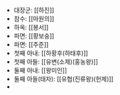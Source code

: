 - 대장군: [[하진]]
- 참수: [[마원의]]
- 하옥: [[봉서]]
- 파면: [[황보숭]]
- 파면: [[주준]]
- 첫째 아내: [[하황후(하태후)]]
- 첫째 아들: [[유변(소제)(홍농왕)]]
- 둘째 아내: [[왕미인]]
- 둘째 아들(태자): [[유협(진류왕)(헌제)]]
- 
